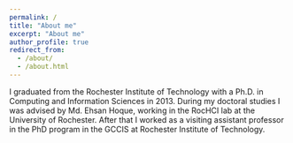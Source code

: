```yaml
---
permalink: /
title: "About me"
excerpt: "About me"
author_profile: true
redirect_from: 
  - /about/
  - /about.html
---
```


I graduated from the Rochester Institute of Technology with a Ph.D. in Computing and Information Sciences in 2013. During my doctoral studies I was advised by Md. Ehsan Hoque, working in the RocHCI lab at the University of Rochester. After that I worked as a visiting assistant professor in the PhD program in the GCCIS at Rochester Institute of Technology.

